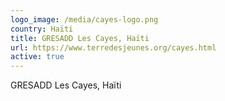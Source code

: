 ```yaml
---
logo_image: /media/cayes-logo.png
country: Haïti
title: GRESADD Les Cayes, Haïti
url: https://www.terredesjeunes.org/cayes.html
active: true
---
```

GRESADD Les Cayes, Haïti